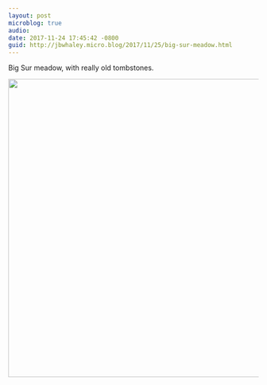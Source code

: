 ```yaml
---
layout: post
microblog: true
audio: 
date: 2017-11-24 17:45:42 -0800
guid: http://jbwhaley.micro.blog/2017/11/25/big-sur-meadow.html
---
```

Big Sur meadow, with really old tombstones.

<img src="http://www.jarrodwhaley.com/uploads/2017/9f87187b81.jpg" width="600" height="600" />
